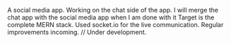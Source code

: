 A social media app.
Working on the chat side of the app.
I will merge the chat app with the social media app when I am done with it
Target is the complete MERN stack.
Used socket.io for the live communication.
Regular improvements incoming.
// Under development.

